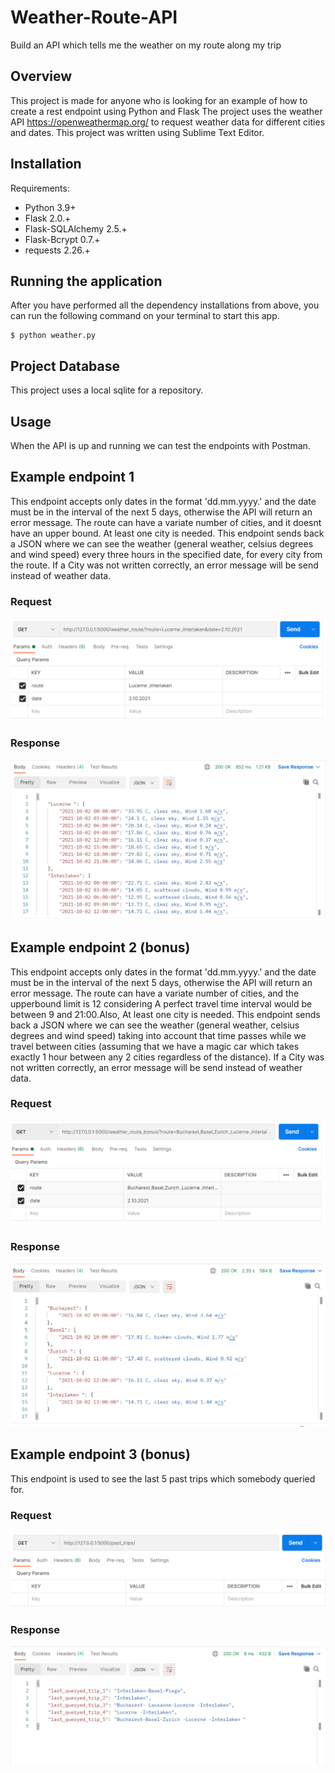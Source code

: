 # Weather-Route-API

Build an API which tells me the weather on my route along my trip


## Overview

This project is made for anyone who is looking for an example of how to create a rest endpoint using Python and Flask
The project uses the  weather API https://openweathermap.org/ to request weather data for different cities and dates.
This project was written using Sublime Text Editor.


## Installation

Requirements:

* Python 3.9+
* Flask 2.0.+
* Flask-SQLAlchemy 2.5.+
* Flask-Bcrypt 0.7.+
* requests 2.26.+

## Running the application

After you have performed all the dependency installations from above, you can run the following command on your terminal to start this app.


```shell
$ python weather.py
```


## Project Database

This project uses a local sqlite for a repository.





## Usage
When the API is up and running we can test the endpoints with Postman. 




## Example endpoint 1
This endpoint accepts only dates in the format 'dd.mm.yyyy.' and the date must be in the interval of the next 5 days, otherwise the API will return an error message.
The route can have a variate number of cities, and it doesnt have an upper bound. At least one city is needed. 
This endpoint sends back a JSON where we can see the weather  (general weather, celsius degrees and wind speed) every three hours in the specified date, for every city from the route. 
If a City was not written correctly, an error message will be send instead of weather data. 

### Request
![Screenshot](docs/SEND_1.PNG)


### Response
![Screenshot](docs/RESPONSE_1.PNG)


## Example endpoint 2 (bonus)
This endpoint accepts only dates in the format 'dd.mm.yyyy.' and the date must be in the interval of the next 5 days, otherwise the API will return an error message.
The route can have a variate number of cities, and the upperbound limit is 12 considering A perfect travel time interval would be between 9 and 21:00.Also,  At least one city is needed. 
This endpoint sends back a JSON where we can see the weather  (general weather, celsius degrees and wind speed) taking into account that time passes while we travel between cities (assuming that we have a magic car which takes exactly 1 hour between any 2 cities regardless of the distance).
If a City was not written correctly, an error message will be send instead of weather data. 

### Request
![Screenshot](docs/SEND_2.PNG)


### Response
![Screenshot](docs/RESPONSE_2.PNG)


## Example endpoint 3 (bonus)
This endpoint is used to see the last 5 past trips which somebody queried for.

### Request
![Screenshot](docs/SEND_3.PNG)


### Response
![Screenshot](docs/RESPONSE_3.PNG)